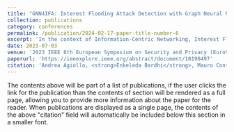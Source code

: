 ```yaml
---
title: "GNN4IFA: Interest Flooding Attack Detection with Graph Neural Networks"
collection: publications
category: conferences
permalink: /publication/2024-02-17-paper-title-number-6
excerpt: 'In the context of Information-Centric Networking, Interest Flooding Attacks (IFAs) represent a new and dangerous sort of distributed denial of service. Since existing proposals targeting IFAs mainly focus on local information, in this paper we propose GNN4IFA as the first mechanism exploiting complex non-local knowledge for IFA detection by leveraging Graph Neural Networks (GNNs) handling the overall network topology.'
date: 2023-07-03
venue: '2023 IEEE 8th European Symposium on Security and Privacy (EuroS&P)'
paperurl: 'https://ieeexplore.ieee.org/abstract/document/10190497'
citation: 'Andrea Agiollo, <strong>Enkeleda Bardhi</strong>, Mauro Conti, Riccardo Lazzeretti, Eleonora Losiouk, Andrea Omicini (2023) &quot;GNN4IFA: Interest flooding attack detection with graph neural networks.&quot; <i>2023 IEEE 8th European Symposium on Security and Privacy (EuroS&P). IEEE, 2023.</i>'
---
```


The contents above will be part of a list of publications, if the user clicks the link for the publication than the contents of section will be rendered as a full page, allowing you to provide more information about the paper for the reader. When publications are displayed as a single page, the contents of the above "citation" field will automatically be included below this section in a smaller font.
